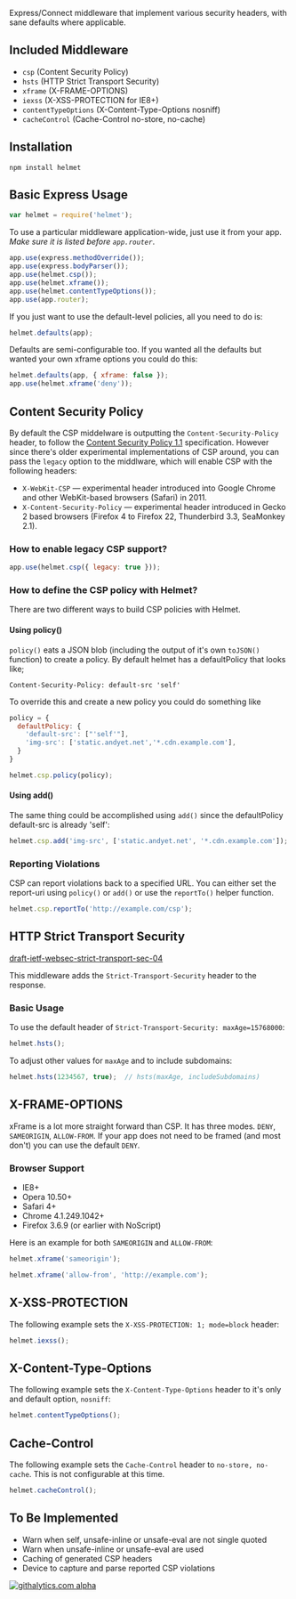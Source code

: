 Express/Connect middleware that implement various security headers, with sane defaults where applicable.

## Included Middleware

  - `csp` (Content Security Policy)
  - `hsts` (HTTP Strict Transport Security)
  - `xframe` (X-FRAME-OPTIONS)
  - `iexss` (X-XSS-PROTECTION for IE8+)
  - `contentTypeOptions` (X-Content-Type-Options nosniff)
  - `cacheControl` (Cache-Control no-store, no-cache)

## Installation

```
npm install helmet
```

## Basic Express Usage

```javascript
var helmet = require('helmet');
```

To use a particular middleware application-wide, just use it from your app.
*Make sure it is listed before `app.router`*.

```javascript
app.use(express.methodOverride());
app.use(express.bodyParser());
app.use(helmet.csp());
app.use(helmet.xframe());
app.use(helmet.contentTypeOptions());
app.use(app.router);
```

If you just want to use the default-level policies, all you need to do is:

```javascript
helmet.defaults(app);
```

Defaults are semi-configurable too. If you wanted all the defaults but wanted your own xframe options you could do this:

```javascript
helmet.defaults(app, { xframe: false });
app.use(helmet.xframe('deny'));
```

## Content Security Policy

By default the CSP middelware is outputting the ```Content-Security-Policy``` header, to follow the [Content Security Policy 1.1](https://dvcs.w3.org/hg/content-security-policy/raw-file/tip/csp-specification.dev.html#content-security-policy-header-field) specification. However since there's older experimental implementations of CSP around, you can pass the ```legacy``` option to the middlware, which will enable CSP with the following headers:
- ```X-WebKit-CSP``` — experimental header introduced into Google Chrome and other WebKit-based browsers (Safari) in 2011.
- ```X-Content-Security-Policy``` — experimental header introduced in Gecko 2 based browsers (Firefox 4 to Firefox 22, Thunderbird 3.3, SeaMonkey 2.1).

### How to enable legacy CSP support?
```javascript
app.use(helmet.csp({ legacy: true }));
```

### How to define the CSP policy with Helmet?

There are two different ways to build CSP policies with Helmet.

#### Using policy()

`policy()` eats a JSON blob (including the output of it's own `toJSON()` function) to create a policy. By default
helmet has a defaultPolicy that looks like;

```
Content-Security-Policy: default-src 'self'
```

To override this and create a new policy you could do something like

```javascript
policy = {
  defaultPolicy: {
    'default-src': ["'self'"],
    'img-src': ['static.andyet.net','*.cdn.example.com'],
  }
}

helmet.csp.policy(policy);
```

#### Using add()

The same thing could be accomplished using `add()` since the defaultPolicy default-src is already 'self':

```javascript
helmet.csp.add('img-src', ['static.andyet.net', '*.cdn.example.com']);
```

### Reporting Violations

CSP can report violations back to a specified URL. You can either set the report-uri using `policy()` or `add()` or use the `reportTo()` helper function.

```javascript
helmet.csp.reportTo('http://example.com/csp');
```

## HTTP Strict Transport Security
[draft-ietf-websec-strict-transport-sec-04](http://tools.ietf.org/html/draft-ietf-websec-strict-transport-sec-04)

This middleware adds the `Strict-Transport-Security` header to the response.

### Basic Usage

To use the default header of `Strict-Transport-Security: maxAge=15768000`:

```javascript
helmet.hsts();
```

To adjust other values for `maxAge` and to include subdomains:

```javascript
helmet.hsts(1234567, true);  // hsts(maxAge, includeSubdomains)
```


## X-FRAME-OPTIONS

xFrame is a lot more straight forward than CSP. It has three modes. `DENY`, `SAMEORIGIN`, `ALLOW-FROM`. If your app does not need to be framed (and most don't) you can use the default `DENY`.

### Browser Support
  - IE8+
  - Opera 10.50+
  - Safari 4+
  - Chrome 4.1.249.1042+
  - Firefox 3.6.9 (or earlier with NoScript)

Here is an example for both `SAMEORIGIN` and `ALLOW-FROM`:

```javascript
helmet.xframe('sameorigin');
```

```javascript
helmet.xframe('allow-from', 'http://example.com');
```

## X-XSS-PROTECTION

The following example sets the `X-XSS-PROTECTION: 1; mode=block` header:

```javascript
helmet.iexss();
```

## X-Content-Type-Options

The following example sets the `X-Content-Type-Options` header to it's only and default option, `nosniff`:

```javascript
helmet.contentTypeOptions();
```

## Cache-Control

The following example sets the `Cache-Control` header to `no-store, no-cache`. This is not configurable at this time.

```javascript
helmet.cacheControl();
```

## To Be Implemented

  - Warn when self, unsafe-inline or unsafe-eval are not single quoted
  - Warn when unsafe-inline or unsafe-eval are used
  - Caching of generated CSP headers
  - Device to capture and parse reported CSP violations

[![githalytics.com alpha](https://cruel-carlota.pagodabox.com/aaabccb3974032554c072dce9a0c46c9 "githalytics.com")](http://githalytics.com/evilpacket/helmet)
